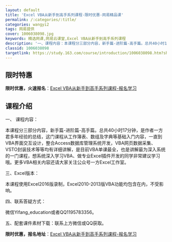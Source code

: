 ```yaml
---
layout: default
title: 'Excel VBA从新手到高手系列课程-限时优惠-网易精品课'
permalink: /:categories/:title/
categories: wangyi2
tags: 网易提供
cover: 1006038098.jpg
keywords: 精选网课,网易云课堂,Excel VBA从新手到高手系列课程
description: '一、课程内容：本课程分三部分内容，新手篇-进阶篇-高手篇。总共40小时17分钟，是作者一方君多年经验的总结，这门课程从工'
classid: 1006038098
targetlink: https://study.163.com/course/introduction/1006038098.htm?share=1&shareId=1025206652&utm_campaign=share&utm_medium=iphoneShare&utm_source=&utm_u=1025206652
---
```


## 限时特惠

**限时优惠，火速报名**：[Excel VBA从新手到高手系列课程-报名学习](https://study.163.com/course/introduction/1006038098.htm?share=1&shareId=1025206652&utm_campaign=share&utm_medium=iphoneShare&utm_source=&utm_u=1025206652)

## 课程介绍

一、	课程内容：

本课程分三部分内容，新手篇-进阶篇-高手篇。总共40小时17分钟，是作者一方君多年经验的总结，这门课程从工作簿表、数组及字典等基础入门内容，一直到VBA界面交互设计，整合Access数据库管理系统开发，VBA网页数据采集、VSTO封装技术等等均有详细讲解，是目前VBA单课最全，也是讲解最为深入系统的一门课程，想系统深入学习VBA、做专业Excel插件开发的同学非常建议学习哦。更多VBA相关内容还请大家关注公众号一方Excel工作室。

三、Excel版本：

本课程使用Excel2016版录制，Excel2010-2013版VBA功能均包含在内，不受影响。

四、联系答疑方式：

微信Yifang_education或者QQ1195783356。

五、配套课件素材下载：联系上方微信或QQ获取。

**限时优惠，报名地址**：[Excel VBA从新手到高手系列课程-报名学习](https://study.163.com/course/introduction/1006038098.htm?share=1&shareId=1025206652&utm_campaign=share&utm_medium=iphoneShare&utm_source=&utm_u=1025206652)

